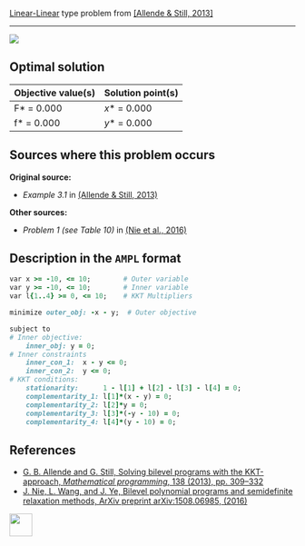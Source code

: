 [Linear-Linear](/BASBLib/LP-LP-problems) type problem from [\[Allende & Still, 2013\]][Allende & Still, 2013]

---

![](https://github.com/basblsolver/test-problems/wiki/images/as_2013_01_eq.jpg)

## Optimal solution

Objective value(s) | Solution point(s) |
------------------ | ----------------- |
F* = 0.000         | _x_* = 0.000      |
f* = 0.000         | _y_* = 0.000      |

## Sources where this problem occurs

__Original source:__

 - _Example 3.1_ in [(Allende & Still, 2013)][Allende & Still, 2013]

__Other sources:__

 - _Problem 1 (see Table 10)_ in [(Nie et al., 2016)][Nie et al., 2016]

## Description in the `AMPL` format

```ruby
var x >= -10, <= 10;        # Outer variable
var y >= -10, <= 10;        # Inner variable
var l{1..4} >= 0, <= 10;    # KKT Multipliers

minimize outer_obj: -x - y;  # Outer objective

subject to
# Inner objective:
    inner_obj: y = 0;
# Inner constraints
    inner_con_1:  x - y <= 0;
    inner_con_2:  y <= 0;
# KKT conditions:
    stationarity:      1 - l[1] + l[2] - l[3] - l[4] = 0;
    complementarity_1: l[1]*(x - y) = 0;
    complementarity_2: l[2]*y = 0;
    complementarity_3: l[3]*(-y - 10) = 0;
    complementarity_4: l[4]*(y - 10) = 0;
```

##  References

 - [G. B. Allende and G. Still, Solving bilevel programs with the KKT-approach, *Mathematical programming*, 138 (2013), pp. 309–332](https://doi.org/10.1007/s10107-012-0535-x)
 - [J. Nie, L. Wang, and J. Ye, Bilevel polynomial programs and semidefinite relaxation methods, ArXiv preprint arXiv:1508.06985, (2016)](https://arxiv.org/pdf/1508.06985v3.pdf)

[<img src="http://www.interupgrade.com/images/pfeil-backbutton.png" width="40" height="40">](/BASBLib/LP-LP-problems "Back to summary of LP-LP type problems")

[Allende & Still, 2013]: https://doi.org/10.1007/s10107-012-0535-x
[Nie et al., 2016]: https://arxiv.org/pdf/1508.06985v3.pdf
